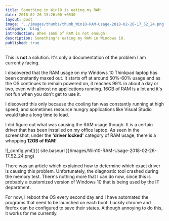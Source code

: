 ```yaml
---
title: Something in Win10 is eating my RAM
date: 2018-02-26 15:26:00 +0530
layout: post
image: '../images/thumbs/thumb_Win10-RAM-Usage-2018-02-26-17_52_24.png'
category: 'blog'
introduction: When 16GB of RAM is not enough!
description: Something's eating my RAM in Windows 10.
published: true
---
```


This is **not** a solution. It's only a documentation of the problem I am currently facing.

I discovered that the RAM usage on my Windows 10 Thinkpad laptop has been constantly maxed out. It starts off at around 50%-60% usage and as the OS continues to remain powered on, it reaches 99% in about a day or two, even with almost no applications running. 16GB of RAM is a lot and it's not fun when you don't get to use it.

I discoverd this only because the cooling fan was constantly running at high speed, and sometimes resource hungry applications like Visual Studio would take a long time to load.

I did figure out what was causing the RAM usage though. It is a certain driver that has been installed on my office laptop. 
As seen in the screenshot, under the **'driver locked'** category of RAM usage, there is a whopping **12GB of RAM!**

![_config.yml]({{ site.baseurl }}/images/Win10-RAM-Usage-2018-02-26-17_52_24.png)

There was an article which explained how to determine which exact driver is causing this problem. Unfortunately, the diagnostic tool crashed during the memory test. There's nothing more that I can do now, since this is probably a customized version of Windows 10 that is being used by the IT department.

For now, I reboot the OS every second day and I have automated the programs that need to be launched on each boot. Luckily chrome and firefox can be configured to save their states. Although annoying to do this, it works for me currently.
